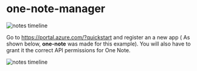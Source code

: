 # one-note-manager

![notes timeline](https://github.com/siddharthnarayanan/one-note-manager/blob/siddharth_dev/docs/ui_1.jpg)

Go to https://portal.azure.com/?quickstart and register an a new app ( As shown below, **one-note** was made for this example). You will also have to grant it the correct API permissions for One Note.

![notes timeline](https://github.com/siddharthnarayanan/one-note-manager/blob/siddharth_dev/docs/azure_api.png)

